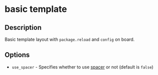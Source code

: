 # basic template

## Description

Basic template layout with `package.reload` and `config` on board.

## Options

* `use_spacer` - Specifies whether to use [spacer](https://github.com/igorcoding/tarantool-spacer) or not (default is `false`)